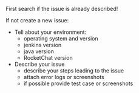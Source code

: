 First search if the issue is already described!

If not create a new issue:

* Tell about your environment:
  * operating system and version
  * jenkins version
  * java version
  * RocketChat version
* Describe your issue
  * describe your steps leading to the issue
  * attach error logs or screenshots
  * if possible provide test case or screenshots
